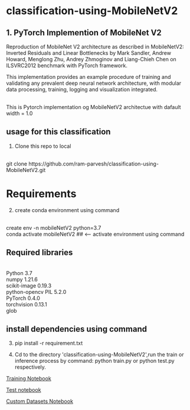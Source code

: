 # classification-using-MobileNetV2
## 1. PyTorch Implemention of MobileNet V2

Reproduction of MobileNet V2 architecture as described in MobileNetV2: Inverted Residuals and Linear Bottlenecks by Mark Sandler, Andrew Howard, Menglong Zhu, Andrey Zhmoginov and Liang-Chieh Chen on ILSVRC2012 benchmark with PyTorch framework.

This implementation provides an example procedure of training and validating any prevalent deep neural network architecture, with modular data processing, training, logging and visualization integrated.

<br>
This is Pytorch implementation og MobileNetV2 architectue with dafault width = 1.0
<br>


## usage for this classification
1. Clone this repo to local
<br>
git clone https://github.com/ram-parvesh/classification-using-MobileNetV2.git

# Requirements
2. create conda environment using command 
<br>
create env -n mobileNetV2 python=3.7
<br>
conda activate mobileNetV2 ## <-- activate environment using command

## Required libraries
<br>
Python 3.7
<br>
numpy 1.21.6
<br>
scikit-image 0.19.3
<br>
python-opencv PIL 5.2.0
<br>
PyTorch 0.4.0
<br>
torchvision 0.13.1
<br>
glob

## install dependencies using command
3. pip install -r requirement.txt


4. Cd to the directory 'classification-using-MobileNetV2',run the train or inference process by command: python train.py or python test.py respectively.

[Training Notebook](https://github.com/ram-parvesh/classification-using-MobileNetV2/blob/master/train.ipynb)
<br>

[Test notebook](https://github.com/ram-parvesh/classification-using-MobileNetV2/blob/master/TesT.ipynb)
<br>

[Custom Datasets Notebook](https://github.com/ram-parvesh/classification-using-MobileNetV2/blob/master/CustomDataset.ipynb)
<br>
